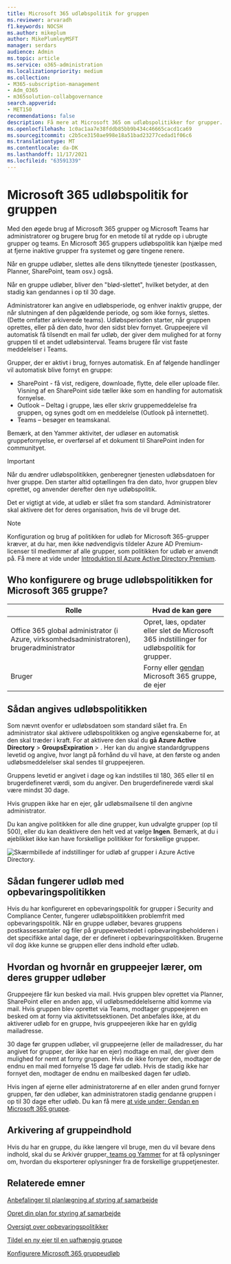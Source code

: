 ```yaml
---
title: Microsoft 365 udløbspolitik for gruppen
ms.reviewer: arvaradh
f1.keywords: NOCSH
ms.author: mikeplum
author: MikePlumleyMSFT
manager: serdars
audience: Admin
ms.topic: article
ms.service: o365-administration
ms.localizationpriority: medium
ms.collection:
- M365-subscription-management
- Adm_O365
- m365solution-collabgovernance
search.appverid:
- MET150
recommendations: false
description: Få mere at Microsoft 365 om udløbspolitikker for grupper.
ms.openlocfilehash: 1c0ac1aa7e38fddb85bb9b434c46665cacd1ca69
ms.sourcegitcommit: c2b5ce3150ae998e18a51bad23277cedad1f06c6
ms.translationtype: MT
ms.contentlocale: da-DK
ms.lasthandoff: 11/17/2021
ms.locfileid: "63591339"
---
```

# <a name="microsoft-365-group-expiration-policy"></a>Microsoft 365 udløbspolitik for gruppen

Med den øgede brug af Microsoft 365 grupper og Microsoft Teams har administratorer og brugere brug for en metode til at rydde op i ubrugte grupper og teams. En Microsoft 365 gruppers udløbspolitik kan hjælpe med at fjerne inaktive grupper fra systemet og gøre tingene renere.

Når en gruppe udløber, slettes alle dens tilknyttede tjenester (postkassen, Planner, SharePoint, team osv.) også.

Når en gruppe udløber, bliver den "blød-slettet", hvilket betyder, at den stadig kan gendannes i op til 30 dage.

Administratorer kan angive en udløbsperiode, og enhver inaktiv gruppe, der når slutningen af den pågældende periode, og som ikke fornys, slettes. (Dette omfatter arkiverede teams). Udløbsperioden starter, når gruppen oprettes, eller på den dato, hvor den sidst blev fornyet. Gruppeejere vil automatisk få tilsendt en mail før udløb, der giver dem mulighed for at forny gruppen til et andet udløbsinterval. Teams brugere får vist faste meddelelser i Teams.

Grupper, der er aktivt i brug, fornyes automatisk. En af følgende handlinger vil automatisk blive fornyt en gruppe:
- SharePoint - få vist, redigere, downloade, flytte, dele eller uploade filer. Visning af en SharePoint side tæller ikke som en handling for automatisk fornyelse.
- Outlook – Deltag i gruppe, læs eller skriv gruppemeddelelse fra gruppen, og synes godt om en meddelelse (Outlook på internettet).
- Teams – besøger en teamskanal.

Bemærk, at den Yammer aktivitet, der udløser en automatisk gruppefornyelse, er overførsel af et dokument til SharePoint inden for communityet.

> [!IMPORTANT]
> Når du ændrer udløbspolitikken, genberegner tjenesten udløbsdatoen for hver gruppe. Den starter altid optællingen fra den dato, hvor gruppen blev oprettet, og anvender derefter den nye udløbspolitik.

Det er vigtigt at vide, at udløb er slået fra som standard. Administratorer skal aktivere det for deres organisation, hvis de vil bruge det.

> [!NOTE]
> Konfiguration og brug af politikken for udløb for Microsoft 365-grupper kræver, at du har, men ikke nødvendigvis tildeler Azure AD Premium-licenser til medlemmer af alle grupper, som politikken for udløb er anvendt på. Få mere at vide under [Introduktion til Azure Active Directory Premium](/azure/active-directory/active-directory-get-started-premium).

## <a name="who-can-configure-and-use-the-microsoft-365-groups-expiration-policy"></a>Who konfigurere og bruge udløbspolitikken for Microsoft 365 gruppe?

|Rolle|Hvad de kan gøre|
|---------|---------|
|Office 365 global administrator (i Azure, virksomhedsadministratoren), brugeradministrator|Opret, læs, opdater eller slet de Microsoft 365 indstillinger for udløbspolitik for grupper.|
|Bruger|Forny eller [gendan](/azure/active-directory/users-groups-roles/groups-restore-deleted) Microsoft 365 gruppe, de ejer|

## <a name="how-to-set-the-expiration-policy"></a>Sådan angives udløbspolitikken

Som nævnt ovenfor er udløbsdatoen som standard slået fra. En administrator skal aktivere udløbspolitikken og angive egenskaberne for, at den skal træder i kraft. For at aktivere den skal du **gå Azure Active Directory** >  **GroupsExpiration** > . Her kan du angive standardgruppens levetid og angive, hvor langt på forhånd du vil have, at den første og anden udløbsmeddelelser skal sendes til gruppeejeren.

Gruppens levetid er angivet i dage og kan indstilles til 180, 365 eller til en brugerdefineret værdi, som du angiver. Den brugerdefinerede værdi skal være mindst 30 dage.

Hvis gruppen ikke har en ejer, går udløbsmailsene til den angivne administrator.

Du kan angive politikken for alle dine grupper, kun udvalgte grupper (op til 500), eller du kan deaktivere den helt ved at vælge **Ingen**. Bemærk, at du i øjeblikket ikke kan have forskellige politikker for forskellige grupper.

![Skærmbillede af indstillinger for udløb af grupper i Azure Active Directory.](../media/azure-groups-expiration-settings.png)

## <a name="how-expiry-works-with-the-retention-policy"></a>Sådan fungerer udløb med opbevaringspolitikken

Hvis du har konfigureret en opbevaringspolitik for grupper i Security and Compliance Center, fungerer udløbspolitikken problemfrit med opbevaringspolitik. Når en gruppe udløber, bevares gruppens postkassesamtaler og filer på gruppewebstedet i opbevaringsbeholderen i det specifikke antal dage, der er defineret i opbevaringspolitikken. Brugerne vil dog ikke kunne se gruppen eller dens indhold efter udløb.

## <a name="how-and-when-a-group-owner-learns-if-their-groups-are-going-to-expire"></a>Hvordan og hvornår en gruppeejer lærer, om deres grupper udløber

Gruppeejere får kun besked via mail. Hvis gruppen blev oprettet via Planner, SharePoint eller en anden app, vil udløbsmeddelelserne altid komme via mail. Hvis gruppen blev oprettet via Teams, modtager gruppeejeren en besked om at forny via aktivitetssektionen. Det anbefales ikke, at du aktiverer udløb for en gruppe, hvis gruppeejeren ikke har en gyldig mailadresse.

30 dage før gruppen udløber, vil gruppeejerne (eller de mailadresser, du har angivet for grupper, der ikke har en ejer) modtage en mail, der giver dem mulighed for nemt at forny gruppen. Hvis de ikke fornyer den, modtager de endnu en mail med fornyelse 15 dage før udløb. Hvis de stadig ikke har fornyet den, modtager de endnu en mailbesked dagen før udløb.

Hvis ingen af ejerne eller administratorerne af en eller anden grund fornyer gruppen, før den udløber, kan administratoren stadig gendanne gruppen i op til 30 dage efter udløb. Du kan få mere [at vide under: Gendan en Microsoft 365 gruppe](https://support.office.com/article/restore-a-deleted-office-365-group-b7c66b59-657a-4e1a-8aa0-8163b1f4eb54).

## <a name="archiving-group-contents"></a>Arkivering af gruppeindhold

Hvis du har en gruppe, du ikke længere vil bruge, men du vil bevare dens indhold, skal du se Arkivér grupper[, teams og Yammer](end-life-cycle-groups-teams-sites-yammer.md) for at få oplysninger om, hvordan du eksporterer oplysninger fra de forskellige gruppetjenester.

## <a name="related-topics"></a>Relaterede emner

[Anbefalinger til planlægning af styring af samarbejde](collaboration-governance-overview.md#collaboration-governance-planning-recommendations)

[Opret din plan for styring af samarbejde](collaboration-governance-first.md)

[Oversigt over opbevaringspolitikker](https://support.office.com/article/5e377752-700d-4870-9b6d-12bfc12d2423)

[Tildel en ny ejer til en uafhængig gruppe](https://support.office.com/article/86bb3db6-8857-45d1-95c8-f6d540e45732)

[Konfigurere Microsoft 365 gruppeudløb](/azure/active-directory/active-directory-groups-lifecycle-azure-portal)
